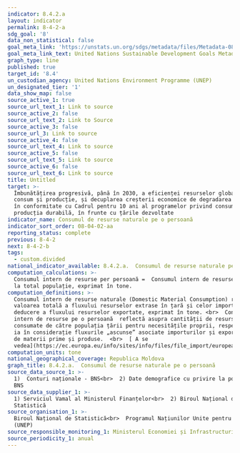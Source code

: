 ```yaml
---
indicator: 8.4.2.a
layout: indicator
permalink: 8-4-2-a
sdg_goal: '8'
data_non_statistical: false
goal_meta_link: 'https://unstats.un.org/sdgs/metadata/files/Metadata-08-04-02.pdf'
goal_meta_link_text: United Nations Sustainable Development Goals Metadata (PDF 58.7 KB)
graph_type: line
published: true
target_id: '8.4'
un_custodian_agency: United Nations Environment Programme (UNEP)
un_designated_tier: '1'
data_show_map: false
source_active_1: true
source_url_text_1: Link to source
source_active_2: false
source_url_text_2: Link to Source
source_active_3: false
source_url_3: Link to source
source_active_4: false
source_url_text_4: Link to source
source_active_5: false
source_url_text_5: Link to source
source_active_6: false
source_url_text_6: Link to source
title: Untitled
target: >-
  Îmbunătățirea progresivă, până în 2030, a eficienței resurselor globale pentru
  consum și producție, și decuplarea creșterii economice de degradarea mediului,
  în conformitate cu Cadrul pentru 10 ani al programelor privind consumul și
  producția durabilă, în frunte cu țările dezvoltate
indicator_name: Consumul de resurse naturale pe o persoană
indicator_sort_order: 08-04-02-aa
reporting_status: complete
previous: 8-4-2
next: 8-4-2-b
tags:
  - custom.divided
national_indicator_available: 8.4.2.a.  Consumul de resurse naturale pe o persoană
computation_calculations: >-
  Consumul intern de resurse per persoană =  Consumul intern de resurse raportat
  la total populație, exprimat în tone.
computation_definitions: >-
  Consumul intern de resurse naturale (Domestic Material Consumption) reprezintă
  valoarea totală a fluxului resurselor extrase în țară și celor importate, cu
  deducere a fluxului resurselor exportate, exprimat în tone. <br>  Consumul
  intern de resurse pe o persoană  reflectă asupra cantității de resurse
  consumate de către populația țării pentru necesitățile proprii, respectiv nu
  ia în considerație fluxurile „ascunse” asociate importurilor și exporturilor
  de materii prime și produse.  <br>  [ A se
  vedea](https://ec.europa.eu/info/sites/info/files/file_import/european-semester_thematic-factsheet_resource-efficiency_ro.pdf)
computation_units: tone
national_geographical_coverage: Republica Moldova
graph_title: 8.4.2.a.  Consumul de resurse naturale pe o persoană
source_data_source_1: >-
  1)  Conturi naționale - BNS<br>  2) Date demografice cu privire la populație -
  BNS
source_data_supplier_1: >-
  1) Serviciul Vamal al Ministerul Finanțelor<br>  2) Biroul Național de
  Statistică
source_organisation_1: >-
  Biroul Național de Statistică<br>  Programul Națiunilor Unite pentru Mediu
  (UNEP)
source_responsible_monitoring_1: Ministerul Economiei și Infrastructurii
source_periodicity_1: anual
---
```

